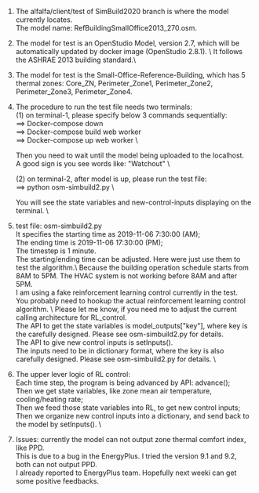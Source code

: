 1. The alfalfa/client/test of SimBuild2020 branch is where the model currently locates. </br> 
   The model name: RefBuildingSmallOffice2013_270.osm. </br>
2. The model for test is an OpenStudio Model, version 2.7, which will be 
   automatically updated by docker image (OpenStudio 2.8.1). \ 
   It follows the ASHRAE 2013 building standard.\
3. The model for test is the Small-Office-Reference-Building, which has 5 \
   thermal zones: Core_ZN, Perimeter_Zone1, Perimeter_Zone2, Perimeter_Zone3,
                  Perimeter_Zone4. 
4. The procedure to run the test file needs two terminals: \
   (1) on terminal-1, please specify below 3 commands sequentially: \
   ==> Docker-compose down \
   ==> Docker-compose build web worker \
   ==> Docker-compose up web worker \
 
   Then you need to wait until the model being uploaded to the localhost.\
   A good sign is you see words like: "Watchout" \

   (2) on terminal-2, after model is up, please run the test file: \
       ==> python osm-simbuild2.py \

   You will see the state variables and new-control-inputs displaying on the terminal. \
   
5. test file: osm-simbuild2.py \
   It specifies the starting time as 2019-11-06 7:30:00 (AM); \
   The ending time is 2019-11-06 17:30:00 (PM);  \
   The timestep is 1 minute. \
   The starting/ending time can be adjusted. Here were just use them to test the algorithm.\ 
   Because the building operation schedule starts from 8AM to 5PM. The HVAC system is not working before 8AM and after 5PM. \
   I am using a fake reinforcement learning control currently in the test. \
   You probably need to hookup the actual reinforcement learning control algorithm. \ Please let me know, if you need me to adjust the current calling architecture for RL_control. \
   The API to get the state variables is model_outputs["key"], where key is the carefully designed. Please see osm-simbuild2.py for details. \
   The API to give new control inputs is setInputs(). \
   The inputs need to be in dictionary format, where the key is also carefully designed. Please see osm-simbuild2.py for details. \

6. The upper lever logic of RL control:  \
   Each time step, the program is being advanced by API: advance();  \
   Then we get state variables, like zone mean air temperature, cooling/heating rate;  \
   Then we feed those state variables into RL, to get new control inputs; \
   Then we organize new control inputs into a dictionary, and send back to the model by setInputs(). \
   
7. Issues: currently the model can not output zone thermal comfort index, like PPD. \
   This is due to a bug in the EnergyPlus. I tried the version 9.1 and 9.2, both can not output PPD. \
   I already reported to EnergyPlus team. Hopefully next weeki can get some positive feedbacks. 


